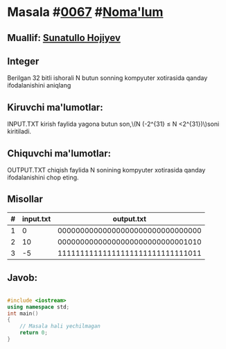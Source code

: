
<h1>Masala #<a href="https://robocontest.uz/tasks/0067">0067</a> #<a href="https://robocontest.uz/tasks?category=1">Noma'lum</a></h1>
<h2> Muallif: <a href="https://robocontest.uz/profile/sunnat">Sunatullo Hojiyev</a></h2>
<h2>Integer</h2>
<p>Berilgan 32 bitli ishorali N butun sonning kompyuter xotirasida qanday ifodalanishini aniqlang</p>
<h2>Kiruvchi ma'lumotlar:</h2>
<p>INPUT.TXT kirish faylida yagona butun son,\(N (-2^{31} ≤ N <2^{31})\)soni kiritiladi.</p>
<h2>Chiquvchi ma'lumotlar:</h2>
<p>OUTPUT.TXT chiqish faylida N sonining kompyuter xotirasida qanday ifodalanishini chop eting.</p>
<h2>Misollar</h2>
<table>
    <thead>
        <tr>
            <th>#</th>
            <th>input.txt</th>
            <th>output.txt</th>
        </tr>
    </thead>
    <tbody>
            <tr>
                <td>1</td>
                <td>0</td>
                <td>00000000000000000000000000000000</td>
            </tr>
            <tr>
                <td>2</td>
                <td>10</td>
                <td>00000000000000000000000000001010</td>
            </tr>
            <tr>
                <td>3</td>
                <td>-5</td>
                <td>11111111111111111111111111111011</td>
            </tr>
    </tbody>
    </table>
    
<h2>Javob:</h2>

######
```cpp
#include <iostream>
using namespace std;
int main()
{
    // Masala hali yechilmagan
    return 0;
}
```
